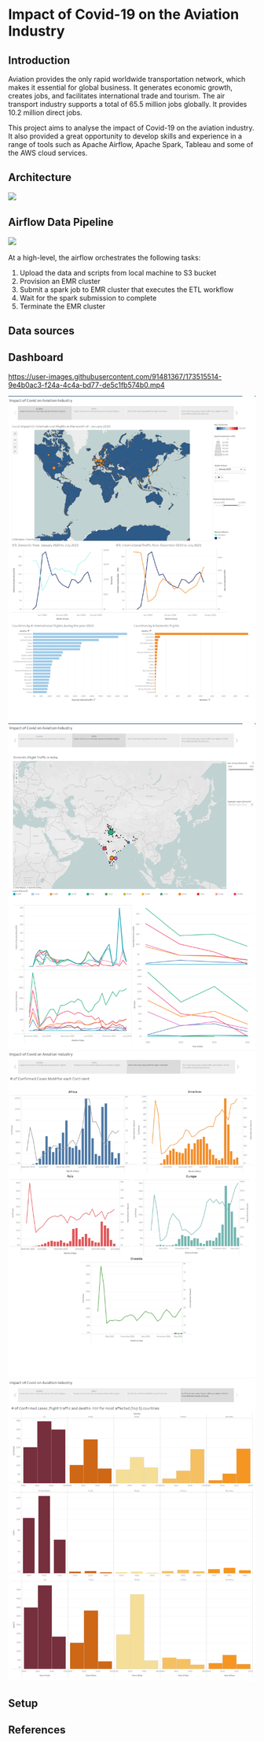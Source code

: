# Impact of Covid-19 on the Aviation Industry

## Introduction
Aviation provides the only rapid worldwide transportation network, which makes it essential for global business. It generates economic growth, creates jobs, and facilitates international trade and tourism. The air transport industry supports a total of 65.5 million jobs globally. It provides 10.2 million direct jobs.

This project aims to analyse the impact of Covid-19 on the aviation industry. It also provided a great opportunity to develop skills and experience in a range of tools such as Apache Airflow, Apache Spark, Tableau and some of the AWS cloud services.

## Architecture
<p align="left">
    <img src="https://github.com/siddharth271101/Covid-19-and-Aviation-Industry/blob/main/assets/images/Architecture.png">
</p>

## Airflow Data Pipeline
<p align="left">
    <img src="https://github.com/siddharth271101/Covid-19-and-Aviation-Industry/blob/main/assets/images/Airflow_graph_view.png">
</p>

At a high-level, the airflow orchestrates the following tasks:

1. Upload the data and scripts from local machine to S3 bucket
2. Provision an EMR cluster
3. Submit a spark job to EMR cluster that executes the ETL workflow
4. Wait for the spark submission to complete
5. Terminate the EMR cluster


## Data sources

## Dashboard 

https://user-images.githubusercontent.com/91481367/173515514-9e4b0ac3-f24a-4c4a-bd77-de5c1fb574b0.mp4


<p align="left">
    <img src="https://github.com/Benak961/Covid-19-and-Aviation-Industry/blob/main/assets/images/screencapture-prod-apnortheast-a-online-tableau-2022-06-11-21_41_17.png">
    <img src="https://github.com/Benak961/Covid-19-and-Aviation-Industry/blob/main/assets/images/screencapture-prod-apnortheast-a-online-tableau-2022-06-11-21_39_59.png">
    <img src="https://github.com/Benak961/Covid-19-and-Aviation-Industry/blob/main/assets/images/screencapture-prod-apnortheast-a-online-tableau-2022-06-11-21_49_06.png">
    <img src="https://github.com/Benak961/Covid-19-and-Aviation-Industry/blob/main/assets/images/screencapture-prod-apnortheast-a-online-tableau-2022-06-11-21_43_00.png">
    
    
    
</p>



## Setup

## References
